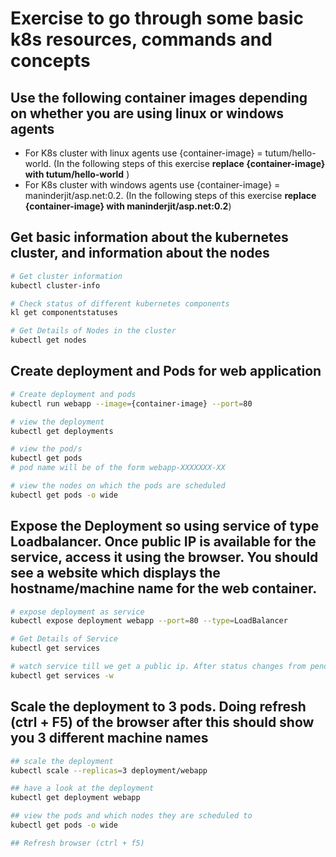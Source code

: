 # Exercise to go through some basic k8s resources, commands and concepts

## Use the following container images depending on whether you are using linux or windows agents
* For K8s cluster with linux agents use {container-image} = tutum/hello-world. (In the following steps of this exercise **replace {container-image} with tutum/hello-world** )
* For K8s cluster with windows agents use {container-image} = maninderjit/asp.net:0.2. (In the following steps of this exercise **replace {container-image} with maninderjit/asp.net:0.2**)

## Get basic information about the kubernetes cluster, and information about the nodes
```sh
# Get cluster information
kubectl cluster-info

# Check status of different kubernetes components
kl get componentstatuses

# Get Details of Nodes in the cluster
kubectl get nodes
```

## Create deployment and Pods for web application 
```sh
# Create deployment and pods
kubectl run webapp --image={container-image} --port=80

# view the deployment
kubectl get deployments

# view the pod/s
kubectl get pods
# pod name will be of the form webapp-XXXXXXX-XX

# view the nodes on which the pods are scheduled
kubectl get pods -o wide
```

## Expose the Deployment so using service of type Loadbalancer. Once public IP is available for the service, access it using the browser. You should see a website which displays the hostname/machine name for the web container.
```sh
# expose deployment as service
kubectl expose deployment webapp --port=80 --type=LoadBalancer

# Get Details of Service
kubectl get services

# watch service till we get a public ip. After status changes from pending and you a public ip for the service, hit that public ip from the browser. You can terminate the watch on this command using ctrl + c
kubectl get services -w
```


## Scale the deployment to 3 pods. Doing refresh (ctrl + F5) of the browser after this should show you 3 different machine names
```sh
## scale the deployment
kubectl scale --replicas=3 deployment/webapp

## have a look at the deployment
kubectl get deployment webapp

## view the pods and which nodes they are scheduled to
kubectl get pods -o wide

## Refresh browser (ctrl + f5)
```

